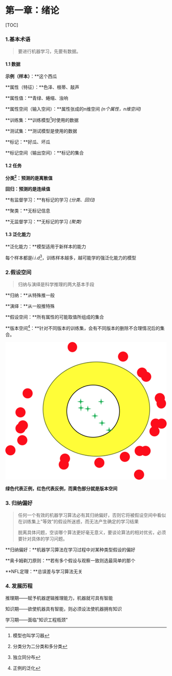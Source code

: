 # 第一章：绪论

[TOC]



### 1.基本术语

> 要进行机器学习，先要有数据。

<!--假设现在有一个西瓜，色泽青绿、根蒂蜷缩、敲声浊响，是个好瓜。-->

#### 1.1 数据

**示例（样本）**：**这个西瓜

**属性（特征）：**色泽、根蒂、敲声

**属性值：**青绿、蜷缩、浊响

**属性空间（输入空间）：**属性张成的n维空间 *(n个属性，n维空间)*

**训练集：**训练模型[^1]时使用的数据

**测试集：**测试模型是使用的数据

**标记：**好瓜、坏瓜

**标记空间（输出空间）：**标记的集合

#### 1.2 任务

**分类[^2]：**预测的是**离散值**

**回归：**预测的是**连续值**

**有监督学习：**有标记的学习 *(分类、回归)*

**聚类：**无标记信息

**无监督学习：**无标记的学习 *(聚类)*

#### 1.3 泛化能力

**泛化能力：**模型适用于新样本的能力

每个样本都是$i.i.d$[^3]，训练样本越多，越可能学的强泛化能力的模型

### 2.假设空间

> 归纳与演绎是科学推理的两大基本手段

**归纳：**从特殊推一般

**演绎：**从一般推特殊

**假设空间：**所有属性的可能取值所组成的集合

<!--假设有3个属性，属性的可能取值分别为x,y,z，则假设空间大小为(x+1)*(y+1)*(z+1)+1 -->

<!--假设空间只是单纯罗列出所有可能情况，仅仅是数学上的排列组合，许多情况是不合理或不满足的 -->

**版本空间[^4]：**针对不同版本的训练集，会有不同版本的删除不合理情况后的集合。

<!--假设空间中不合理的情况有：-->

<!--1.明显错误的假设情况-->

<!--2. 精度过高的假设情况（但当训练集中只有一项正例时，保留在版本空间中）-->

<!--如图：-->







![image-20190513174324063](assets/image-20190513174324063.png)

​								**绿色代表正例，红色代表反例，而黄色部分就是版本空间**



### 3. 归纳偏好

> 任何一个有效的机器学习算法必有其归纳偏好，否则它将被假设空间中看似在训练集上"等效”的假设所迷惑，而无法产生确定的学习结果
>
> 脱离具体问题，空谈哪个算法更好毫无意义，要谈论算法的相对优劣，必须要针对具体的学习问题。

**归纳偏好：**机器学习算法在学习过程中对某种类型假设的偏好

**奥卡姆剃刀原则：**若有多个假设与观察一致则选最简单的那个

**NFL定理：**总误差与学习算法无关

### 4. 发展历程

推理期——赋予机器逻辑推理能力，机器就可具有智能

知识期——欲使机器具有智能，则必须设法使机器拥有知识

学习期——面临"知识工程瓶颈"





[^1]:模型也叫学习器
[^2]: 分类分为二分类和多分类
[^3]:独立同分布
[^4]: 正例的泛化